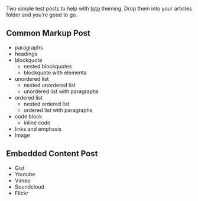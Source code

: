 Two simple test posts to help with [toto](https://github.com/cloudhead/toto) theming. Drop them into your articles folder and you're good to go.

## Common Markup Post

* paragraphs
* headings
* blockquote
	* nested blockquotes
	* blockquote with elements
* unordered list
	* nested unordered list
	* unordered list with paragraphs
* ordered list
	* nested ordered list
	* ordered list with paragraphs
* code block
	* inline code
* links and emphasis
* image

## Embedded Content Post

* Gist
* Youtube
* Vimeo
* Soundcloud
* Flickr
